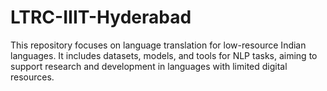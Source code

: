 # LTRC-IIIT-Hyderabad
This repository focuses on language translation for low-resource Indian languages. It includes datasets, models, and tools for NLP tasks, aiming to support research and development in languages with limited digital resources.

